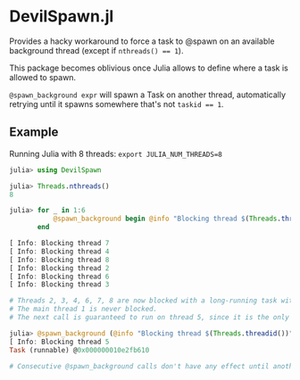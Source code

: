 # DevilSpawn.jl

Provides a hacky workaround to force a task to @spawn on an available background thread (except if `nthreads() == 1`).

This package becomes oblivious once Julia allows to define where a task is allowed to spawn.

`@spawn_background expr` will spawn a Task on another thread, automatically retrying until it spawns somewhere that's not `taskid == 1`.

## Example

Running Julia with 8 threads: `export JULIA_NUM_THREADS=8`

```julia
julia> using DevilSpawn

julia> Threads.nthreads()
8

julia> for _ in 1:6
           @spawn_background begin @info "Blocking thread $(Threads.threadid())" ; while true end end
       end

[ Info: Blocking thread 7
[ Info: Blocking thread 4
[ Info: Blocking thread 8
[ Info: Blocking thread 2
[ Info: Blocking thread 6
[ Info: Blocking thread 3

# Threads 2, 3, 4, 6, 7, 8 are now blocked with a long-running task without yield points.
# The main thread 1 is never blocked.
# The next call is guaranteed to run on thread 5, since it is the only available one:

julia> @spawn_background (@info "Blocking thread $(Threads.threadid())" ; while true end)
[ Info: Blocking thread 5
Task (runnable) @0x000000010e2fb610

# Consecutive @spawn_background calls don't have any effect until another thread becomes available again.
```
